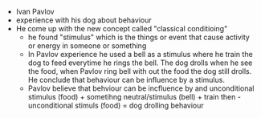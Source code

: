 * Ivan Pavlov
* experience with his dog about behaviour
* He come up with the new concept called "classical conditioing"
  * he found "stimulus" which is the things or event that cause activity or energy in someone or something
  * In Pavlov experience he used a bell as a stimulus where he train the dog to feed everytime he rings the bell. The dog drolls when he see the food, when Pavlov ring bell with out the food the dog still drolls. He conclude that behaviour can be influence by a stimulus.
  * Pavlov believe that behviour can be incfluence by and unconditional stimulus (food) + sometihng neutral/stimulus (bell) + train then - unconditional stimuls (food) = dog drolling behaviour
  
 
